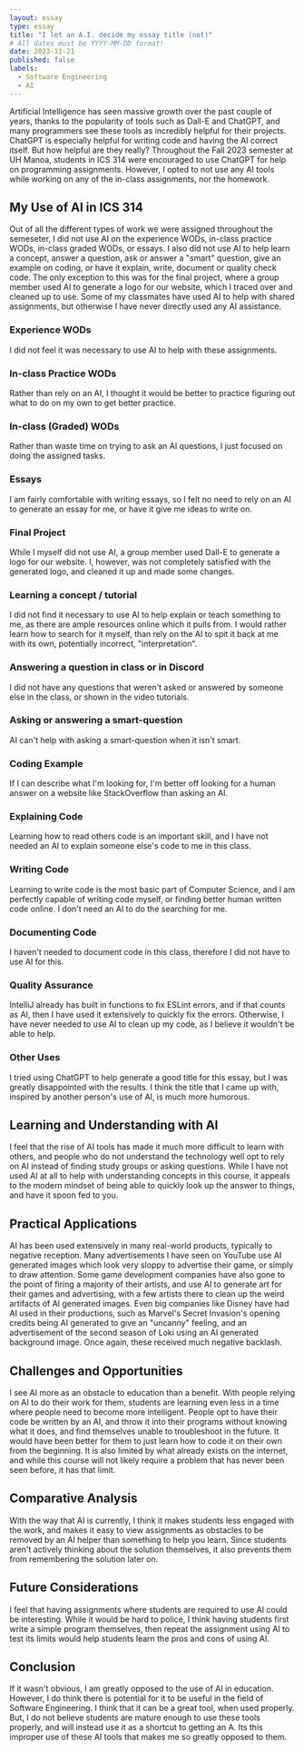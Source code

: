 ```yaml
---
layout: essay
type: essay
title: "I let an A.I. decide my essay title (not)"
# All dates must be YYYY-MM-DD format!
date: 2023-11-21
published: false
labels:
  - Software Engineering
  - AI
---
```


Artificial Intelligence has seen massive growth over the past couple of years, thanks to the popularity of tools such as Dall-E and ChatGPT, and many programmers see these tools as incredibly helpful for their projects. ChatGPT is especially helpful for writing code and having the AI correct itself. But how helpful are they really? Throughout the Fall 2023 semester at UH Manoa, students in ICS 314 were encouraged to use ChatGPT for help on programming assignments. However, I opted to not use any AI tools while working on any of the in-class assignments, nor the homework.

## My Use of AI in ICS 314
Out of all the different types of work we were assigned throughout the semeseter, I did not use AI on the experience WODs, in-class practice WODs, in-class graded WODs, or essays. I also did not use AI to help learn a concept, answer a question, ask or answer a "smart" question, give an example on coding, or have it explain, write, document or quality check code. The only exception to this was for the final project, where a group member used AI to generate a logo for our website, which I traced over and cleaned up to use. Some of my classmates have used AI to help with shared assignments, but otherwise I have never directly used any AI assistance.

### Experience WODs
I did not feel it was necessary to use AI to help with these assignments.

### In-class Practice WODs
Rather than rely on an AI, I thought it would be better to practice figuring out what to do on my own to get better practice.

### In-class (Graded) WODs
Rather than waste time on trying to ask an AI questions, I just focused on doing the assigned tasks.

### Essays
I am fairly comfortable with writing essays, so I felt no need to rely on an AI to generate an essay for me, or have it give me ideas to write on.

### Final Project
While I myself did not use AI, a group member used Dall-E to generate a logo for our website. I, however, was not completely satisfied with the generated logo, and cleaned it up and made some changes.

### Learning a concept / tutorial
I did not find it necessary to use AI to help explain or teach something to me, as there are ample resources online which it pulls from. I would rather learn how to search for it myself, than rely on the AI to spit it back at me with its own, potentially incorrect, "interpretation".

### Answering a question in class or in Discord
I did not have any questions that weren't asked or answered by someone else in the class, or shown in the video tutorials.

### Asking or answering a smart-question
AI can't help with asking a smart-question when it isn't smart.

### Coding Example
If I can describe what I'm looking for, I'm better off looking for a human answer on a website like StackOverflow than asking an AI.

### Explaining Code
Learning how to read others code is an important skill, and I have not needed an AI to explain someone else's code to me in this class.

### Writing Code
Learning to write code is the most basic part of Computer Science, and I am perfectly capable of writing code myself, or finding better human written code online. I don't need an AI to do the searching for me.

### Documenting Code
I haven't needed to document code in this class, therefore I did not have to use AI for this.

### Quality Assurance
IntelliJ already has built in functions to fix ESLint errors, and if that counts as AI, then I have used it extensively to quickly fix the errors. Otherwise, I have never needed to use AI to clean up my code, as I believe it wouldn't be able to help.

### Other Uses
I tried using ChatGPT to help generate a good title for this essay, but I was greatly disappointed with the results. I think the title that I came up with, inspired by another person's use of AI, is much more humorous.

## Learning and Understanding with AI
I feel that the rise of AI tools has made it much more difficult to learn with others, and people who do not understand the technology well opt to rely on AI instead of finding study groups or asking questions. While I have not used AI at all to help with understanding concepts in this course, it appeals to the modern mindset of being able to quickly look up the answer to things, and have it spoon fed to you.

## Practical Applications
AI has been used extensively in many real-world products, typically to negative reception. Many advertisements I have seen on YouTube use AI generated images which look very sloppy to advertise their game, or simply to draw attention. Some game development companies have also gone to the point of firing a majority of their artists, and use AI to generate art for their games and advertising, with a few artists there to clean up the weird artifacts of AI generated images. Even big companies like Disney have had AI used in their productions, such as Marvel's Secret Invasion's opening credits being AI generated to give an "uncanny" feeling, and an advertisement of the second season of Loki using an AI generated background image. Once again, these received much negative backlash.

## Challenges and Opportunities
I see AI more as an obstacle to education than a benefit. With people relying on AI to do their work for them, students are learning even less in a time where people need to become more intelligent. People opt to have their code be written by an AI, and throw it into their programs without knowing what it does, and find themselves unable to troubleshoot in the future. It would have been better for them to just learn how to code it on their own from the beginning. It is also limited by what already exists on the internet, and while this course will not likely require a problem that has never been seen before, it has that limit.

## Comparative Analysis
With the way that AI is currently, I think it makes students less engaged with the work, and makes it easy to view assignments as obstacles to be removed by an AI helper than something to help you learn. Since students aren't actively thinking about the solution themselves, it also prevents them from remembering the solution later on.

## Future Considerations
I feel that having assignments where students are required to use AI could be interesting. While it would be hard to police, I think having students first write a simple program themselves, then repeat the assignment using AI to test its limits would help students learn the pros and cons of using AI.

## Conclusion
If it wasn't obvious, I am greatly opposed to the use of AI in education. However, I do think there is potential for it to be useful in the field of Software Engineering. I think that it can be a great tool, when used properly. But, I do not believe students are mature enough to use these tools properly, and will instead use it as a shortcut to getting an A. Its this improper use of these AI tools that makes me so greatly opposed to them.